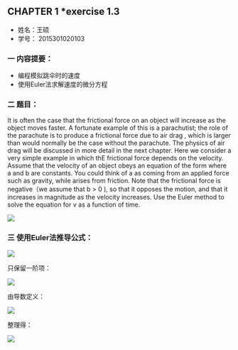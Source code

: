  
## CHAPTER 1 *exercise 1.3
* 姓名：王硕  
* 学号： 2015301020103

### 一 内容提要：    

* 编程模拟跳伞时的速度    
* 使用Euler法求解速度的微分方程    

### 二 题目：
   It is often the case that the frictional force on an object will increase as the object moves faster. A fortunate example of this is a parachutist; the role of the parachute is to produce a frictional force due to air drag , which is larger than would normally be the case without the parachute. The physics of air drag will be discussed in more detail in the next chapter. Here we consider a very simple example in which thE frictional force depends on the velocity. Assume that the velocity of an object obeys an equation of the form where a and b are 	constants. You could think of a as coming from an applied force such as gravity, while arises from friction.   Note that the frictional force is negative（we assume that b > 0 ), so that it opposes the motion, and that it increases in magnitude as the velocity increases. Use the Euler method to solve the equation for v as a function of time.       
   
<img src="http://latex.codecogs.com/gif.latex?\frac{\mathrm{d}v}{\mathrm{d}t}=a-bv">
    

### 三 使用Euler法推导公式：   

<img src="http://latex.codecogs.com/gif.latex?v(\Deltat)\=v(0)+\frac{\mathrm{d}v}{\mathrm{d}t}\Deltat+\frac{1}{2}\frac{\mathrm{d}v^2}{\mathrm{d}^2x}(\Deltat)^2+...">     
   
只保留一阶项：

<img src="http://latex.codecogs.com/gif.latex?v(\Deltat)\\approxv(0)+\frac{\mathrm{d}v}{\mathrm{d}t}\Deltat">
    
由导数定义：

<img src="http://latex.codecogs.com/gif.latex?\frac{\mathrm{d}v}{\mathrm{d}t}\equiv\lim_{\Deltat\rightarrow0}\frac{v(t+\Deltat)-v(t)}{\Deltat}\approx\frac{v(t+\Deltat)-v(t)}{\Deltat}">  
   
整理得：

<img src="http://latex.codecogs.com/gif.latex?v(t+\Deltat)\approxv(t)+\frac{\mathrm{d}v}{\mathrm{d}t}\Deltat">


